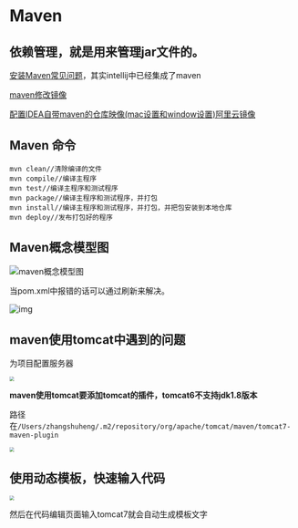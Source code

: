 # Maven

## 依赖管理，就是用来管理jar文件的。

[安装Maven常见问题](https://www.cnblogs.com/momo-nancy/p/nancy_0688.html)，其实intellij中已经集成了maven

[maven修改镜像](https://blog.csdn.net/shuai_ge_feng/article/details/106043078?utm_medium=distribute.pc_aggpage_search_result.none-task-blog-2~aggregatepage~first_rank_ecpm_v1~rank_v31_ecpm-2-106043078.pc_agg_new_rank&utm_term=mac+idea如何更改maven映像&spm=1000.2123.3001.4430)

[配置IDEA自带maven的仓库映像(mac设置和window设置)阿里云镜像](https://blog.csdn.net/shuai_ge_feng/article/details/106043078?utm_medium=distribute.pc_aggpage_search_result.none-task-blog-2~aggregatepage~first_rank_ecpm_v1~rank_v31_ecpm-2-106043078.pc_agg_new_rank&utm_term=mac+idea%E5%A6%82%E4%BD%95%E6%9B%B4%E6%94%B9maven%E6%98%A0%E5%83%8F&spm=1000.2123.3001.4430)

## Maven 命令

```
mvn clean//清除编译的文件
mvn compile//编译主程序
mvn test//编译主程序和测试程序
mvn package//编译主程序和测试程序，并打包
mvn install//编译主程序和测试程序，并打包，并把包安装到本地仓库
mvn deploy//发布打包好的程序
```

## Maven概念模型图

![maven概念模型图](/Users/zhangshuheng/Desktop/Notebooks/JAVA/javaWeb/16Maven.assets/maven概念模型图.png)

当pom.xml中报错的话可以通过刷新来解决。



![img](/Users/zhangshuheng/Desktop/Notebooks/JAVA/javaWeb/16Maven.assets/v2-6cb2ccedfa1b45f77ac75bd53fae00cc_1440w.jpg)

## maven使用tomcat中遇到的问题

为项目配置服务器

<img src="/Users/zhangshuheng/Desktop/Notebooks/JAVA/javaWeb/16Maven.assets/截屏2021-09-21 下午9.56.10.png" style="zoom:50%;" />

**maven使用tomcat要添加tomcat的插件，tomcat6不支持jdk1.8版本**

路径在`/Users/zhangshuheng/.m2/repository/org/apache/tomcat/maven/tomcat7-maven-plugin`

<img src="/Users/zhangshuheng/Desktop/Notebooks/JAVA/javaWeb/16Maven.assets/截屏2021-09-21 下午9.59.53.png" style="zoom:50%;" />

## 使用动态模板，快速输入代码

<img src="/Users/zhangshuheng/Desktop/Notebooks/JAVA/javaWeb/16Maven.assets/截屏2021-09-21 下午10.16.04.png" style="zoom:50%;" />

然后在代码编辑页面输入tomcat7就会自动生成模板文字
